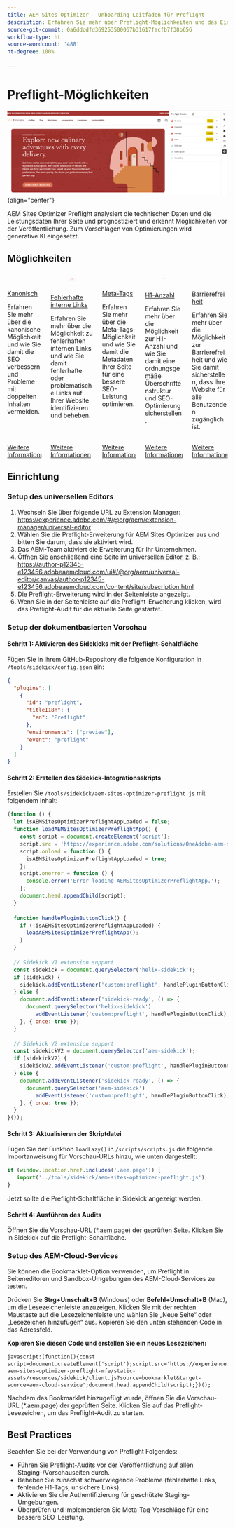 ```yaml
---
title: AEM Sites Optimizer – Onboarding-Leitfaden für Preflight
description: Erfahren Sie mehr über Preflight-Möglichkeiten und das Einrichten der Preflight-Analyse in AEM Sites Optimizer.
source-git-commit: 0a6ddcdfd369253500067b31617facfb7f38b656
workflow-type: ht
source-wordcount: '488'
ht-degree: 100%

---
```



# Preflight-Möglichkeiten

![Preflight-Möglichkeiten](./assets/preflight/hero.png){align="center"}

<span class="preview">AEM Sites Optimizer Preflight analysiert die technischen Daten und die Leistungsdaten Ihrer Seite und prognostiziert und erkennt Möglichkeiten vor der Veröffentlichung. Zum Vorschlagen von Optimierungen wird generative KI eingesetzt.</span>

## Möglichkeiten

<!-- CARDS

* ../documentation/opportunities/invalid-or-missing-metadata.md
  {title=Canonical}
  {image=../assets/common/card-link.png}
* ../documentation/opportunities/broken-internal-links.md
  {title=Broken Internal Links}
  {image=../assets/common/card-link.png}
* ../documentation/opportunities/invalid-or-missing-metadata.md
  {title=Metatags}
  {image=../assets/common/card-code.png}
* ../documentation/opportunities/invalid-or-missing-metadata.md
  {title=H1 count}
  {image=../assets/common/card-code.png}
* ../documentation/opportunities/accessibility-issues.md
  {title=Accessibility}
  {image=../assets/common/card-puzzle.png}

-->
<!-- START CARDS HTML - DO NOT MODIFY BY HAND -->
<div class="columns">
    <div class="column is-half-tablet is-half-desktop is-one-third-widescreen" aria-label="Canonical">
        <div class="card" style="height: 100%; display: flex; flex-direction: column; height: 100%;">
            <div class="card-image">
                <figure class="image x-is-16by9">
                    <a href="../documentation/opportunities/invalid-or-missing-metadata.md" title="Kanonisch" target="_blank" rel="referrer">
                        <img class="is-bordered-r-small" src="../assets/common/card-link.png" alt="Kanonisch"
                             style="width: 100%; aspect-ratio: 16 / 9; object-fit: cover; overflow: hidden; display: block; margin: auto;">
                    </a>
                </figure>
            </div>
            <div class="card-content is-padded-small" style="display: flex; flex-direction: column; flex-grow: 1; justify-content: space-between;">
                <div class="top-card-content">
                    <p class="headline is-size-6 has-text-weight-bold">
                        <a href="../documentation/opportunities/invalid-or-missing-metadata.md" target="_blank" rel="referrer" title="Kanonisch">Kanonisch</a>
                    </p>
                    <p class="is-size-6">Erfahren Sie mehr über die kanonische Möglichkeit und wie Sie damit die SEO verbessern und Probleme mit doppelten Inhalten vermeiden.</p>
                </div>
                <a href="../documentation/opportunities/invalid-or-missing-metadata.md" target="_blank" rel="referrer" class="spectrum-Button spectrum-Button--outline spectrum-Button--primary spectrum-Button--sizeM" style="align-self: flex-start; margin-top: 1rem;">
                    <span class="spectrum-Button-label has-no-wrap has-text-weight-bold">Weitere Informationen</span>
                </a>
            </div>
        </div>
    </div>
    <div class="column is-half-tablet is-half-desktop is-one-third-widescreen" aria-label="Broken Internal Links">
        <div class="card" style="height: 100%; display: flex; flex-direction: column; height: 100%;">
            <div class="card-image">
                <figure class="image x-is-16by9">
                    <a href="../documentation/opportunities/broken-internal-links.md" title="Fehlerhafte interne Links" target="_blank" rel="referrer">
                        <img class="is-bordered-r-small" src="../assets/common/card-link.png" alt="Fehlerhafte interne Links"
                             style="width: 100%; aspect-ratio: 16 / 9; object-fit: cover; overflow: hidden; display: block; margin: auto;">
                    </a>
                </figure>
            </div>
            <div class="card-content is-padded-small" style="display: flex; flex-direction: column; flex-grow: 1; justify-content: space-between;">
                <div class="top-card-content">
                    <p class="headline is-size-6 has-text-weight-bold">
                        <a href="../documentation/opportunities/broken-internal-links.md" target="_blank" rel="referrer" title="Fehlerhafte interne Links">Fehlerhafte interne Links</a>
                    </p>
                    <p class="is-size-6">Erfahren Sie mehr über die Möglichkeit zu fehlerhaften internen Links und wie Sie damit fehlerhafte oder problematische Links auf Ihrer Website identifizieren und beheben.</p>
                </div>
                <a href="../documentation/opportunities/broken-internal-links.md" target="_blank" rel="referrer" class="spectrum-Button spectrum-Button--outline spectrum-Button--primary spectrum-Button--sizeM" style="align-self: flex-start; margin-top: 1rem;">
                    <span class="spectrum-Button-label has-no-wrap has-text-weight-bold">Weitere Informationen</span>
                </a>
            </div>
        </div>
    </div>
    <div class="column is-half-tablet is-half-desktop is-one-third-widescreen" aria-label="Metatags">
        <div class="card" style="height: 100%; display: flex; flex-direction: column; height: 100%;">
            <div class="card-image">
                <figure class="image x-is-16by9">
                    <a href="../documentation/opportunities/invalid-or-missing-metadata.md" title="Meta-Tags" target="_blank" rel="referrer">
                        <img class="is-bordered-r-small" src="../assets/common/card-code.png" alt="Meta-Tags"
                             style="width: 100%; aspect-ratio: 16 / 9; object-fit: cover; overflow: hidden; display: block; margin: auto;">
                    </a>
                </figure>
            </div>
            <div class="card-content is-padded-small" style="display: flex; flex-direction: column; flex-grow: 1; justify-content: space-between;">
                <div class="top-card-content">
                    <p class="headline is-size-6 has-text-weight-bold">
                        <a href="../documentation/opportunities/invalid-or-missing-metadata.md" target="_blank" rel="referrer" title="Meta-Tags">Meta-Tags</a>
                    </p>
                    <p class="is-size-6">Erfahren Sie mehr über die Meta-Tags-Möglichkeit und wie Sie damit die Metadaten Ihrer Seite für eine bessere SEO-Leistung optimieren.</p>
                </div>
                <a href="../documentation/opportunities/invalid-or-missing-metadata.md" target="_blank" rel="referrer" class="spectrum-Button spectrum-Button--outline spectrum-Button--primary spectrum-Button--sizeM" style="align-self: flex-start; margin-top: 1rem;">
                    <span class="spectrum-Button-label has-no-wrap has-text-weight-bold">Weitere Informationen</span>
                </a>
            </div>
        </div>
    </div>
    <div class="column is-half-tablet is-half-desktop is-one-third-widescreen" aria-label="H1 count">
        <div class="card" style="height: 100%; display: flex; flex-direction: column; height: 100%;">
            <div class="card-image">
                <figure class="image x-is-16by9">
                    <a href="../documentation/opportunities/invalid-or-missing-metadata.md" title="H1-Anzahl" target="_blank" rel="referrer">
                        <img class="is-bordered-r-small" src="../assets/common/card-code.png" alt="H1-Anzahl"
                             style="width: 100%; aspect-ratio: 16 / 9; object-fit: cover; overflow: hidden; display: block; margin: auto;">
                    </a>
                </figure>
            </div>
            <div class="card-content is-padded-small" style="display: flex; flex-direction: column; flex-grow: 1; justify-content: space-between;">
                <div class="top-card-content">
                    <p class="headline is-size-6 has-text-weight-bold">
                        <a href="../documentation/opportunities/invalid-or-missing-metadata.md" target="_blank" rel="referrer" title="H1-Anzahl">H1-Anzahl</a>
                    </p>
                    <p class="is-size-6">Erfahren Sie mehr über die Möglichkeit zur H1-Anzahl und wie Sie damit eine ordnungsgemäße Überschriftenstruktur und SEO-Optimierung sicherstellen.</p>
                </div>
                <a href="../documentation/opportunities/invalid-or-missing-metadata.md" target="_blank" rel="referrer" class="spectrum-Button spectrum-Button--outline spectrum-Button--primary spectrum-Button--sizeM" style="align-self: flex-start; margin-top: 1rem;">
                    <span class="spectrum-Button-label has-no-wrap has-text-weight-bold">Weitere Informationen</span>
                </a>
            </div>
        </div>
    </div>
    <div class="column is-half-tablet is-half-desktop is-one-third-widescreen" aria-label="Accessibility">
        <div class="card" style="height: 100%; display: flex; flex-direction: column; height: 100%;">
            <div class="card-image">
                <figure class="image x-is-16by9">
                    <a href="../documentation/opportunities/accessibility-issues.md" title="Barrierefreiheit" target="_blank" rel="referrer">
                        <img class="is-bordered-r-small" src="../assets/common/card-puzzle.png" alt="Barrierefreiheit"
                             style="width: 100%; aspect-ratio: 16 / 9; object-fit: cover; overflow: hidden; display: block; margin: auto;">
                    </a>
                </figure>
            </div>
            <div class="card-content is-padded-small" style="display: flex; flex-direction: column; flex-grow: 1; justify-content: space-between;">
                <div class="top-card-content">
                    <p class="headline is-size-6 has-text-weight-bold">
                        <a href="../documentation/opportunities/accessibility-issues.md" target="_blank" rel="referrer" title="Barrierefreiheit">Barrierefreiheit</a>
                    </p>
                    <p class="is-size-6">Erfahren Sie mehr über die Möglichkeit zur Barrierefreiheit und wie Sie damit sicherstellen, dass Ihre Website für alle Benutzenden zugänglich ist.</p>
                </div>
                <a href="../documentation/opportunities/accessibility-issues.md" target="_blank" rel="referrer" class="spectrum-Button spectrum-Button--outline spectrum-Button--primary spectrum-Button--sizeM" style="align-self: flex-start; margin-top: 1rem;">
                    <span class="spectrum-Button-label has-no-wrap has-text-weight-bold">Weitere Informationen</span>
                </a>
            </div>
        </div>
    </div>

</div>
<!-- END CARDS HTML - DO NOT MODIFY BY HAND -->

## Einrichtung

### Setup des universellen Editors

1. Wechseln Sie über folgende URL zu Extension Manager: https://experience.adobe.com/#/@org/aem/extension-manager/universal-editor
2. Wählen Sie die Preflight-Erweiterung für AEM Sites Optimizer aus und bitten Sie darum, dass sie aktiviert wird.
3. Das AEM-Team aktiviert die Erweiterung für Ihr Unternehmen.
4. Öffnen Sie anschließend eine Seite im universellen Editor, z. B.: https://author-p12345-e123456.adobeaemcloud.com/ui#/@org/aem/universal-editor/canvas/author-p12345-e123456.adobeaemcloud.com/content/site/subscription.html
5. Die Preflight-Erweiterung wird in der Seitenleiste angezeigt.
6. Wenn Sie in der Seitenleiste auf die Preflight-Erweiterung klicken, wird das Preflight-Audit für die aktuelle Seite gestartet.

### Setup der dokumentbasierten Vorschau

#### Schritt 1: Aktivieren des Sidekicks mit der Preflight-Schaltfläche

Fügen Sie in Ihrem GitHub-Repository die folgende Konfiguration in `/tools/sidekick/config.json` ein:

```json
{
  "plugins": [
    {
      "id": "preflight",
      "titleI18n": {
        "en": "Preflight"
      },
      "environments": ["preview"],
      "event": "preflight"
    }
  ]
}
```

#### Schritt 2: Erstellen des Sidekick-Integrationsskripts

Erstellen Sie `/tools/sidekick/aem-sites-optimizer-preflight.js` mit folgendem Inhalt:

```javascript
(function () {
  let isAEMSitesOptimizerPreflightAppLoaded = false;
  function loadAEMSitesOptimizerPreflightApp() {
    const script = document.createElement('script');
    script.src = 'https://experience.adobe.com/solutions/OneAdobe-aem-sites-optimizer-preflight-mfe/static-assets/resources/sidekick/client.js?source=plugin';
    script.onload = function () {
      isAEMSitesOptimizerPreflightAppLoaded = true;
    };
    script.onerror = function () {
      console.error('Error loading AEMSitesOptimizerPreflightApp.');
    };
    document.head.appendChild(script);
  }

  function handlePluginButtonClick() {
    if (!isAEMSitesOptimizerPreflightAppLoaded) {
      loadAEMSitesOptimizerPreflightApp();
    }
  }

  // Sidekick V1 extension support
  const sidekick = document.querySelector('helix-sidekick');
  if (sidekick) {
    sidekick.addEventListener('custom:preflight', handlePluginButtonClick);
  } else {
    document.addEventListener('sidekick-ready', () => {
      document.querySelector('helix-sidekick')
        .addEventListener('custom:preflight', handlePluginButtonClick);
    }, { once: true });
  }

  // Sidekick V2 extension support
  const sidekickV2 = document.querySelector('aem-sidekick');
  if (sidekickV2) {
    sidekickV2.addEventListener('custom:preflight', handlePluginButtonClick);
  } else {
    document.addEventListener('sidekick-ready', () => {
      document.querySelector('aem-sidekick')
        .addEventListener('custom:preflight', handlePluginButtonClick);
    }, { once: true });
  }
}());
```

#### Schritt 3: Aktualisieren der Skriptdatei

Fügen Sie der Funktion `loadLazy()` in `/scripts/scripts.js` die folgende Importanweisung für Vorschau-URLs hinzu, wie unten dargestellt:

```javascript
if (window.location.href.includes('.aem.page')) {
   import('../tools/sidekick/aem-sites-optimizer-preflight.js');
}
```

Jetzt sollte die Preflight-Schaltfläche in Sidekick angezeigt werden.

#### Schritt 4: Ausführen des Audits

Öffnen Sie die Vorschau-URL (*.aem.page) der geprüften Seite. Klicken Sie in Sidekick auf die Preflight-Schaltfläche.

### Setup des AEM-Cloud-Services

Sie können die Bookmarklet-Option verwenden, um Preflight in Seiteneditoren und Sandbox-Umgebungen des AEM-Cloud-Services zu testen.

<!-- Drag the button below to your Bookmarks Bar to get started. -->

Drücken Sie **Strg+Umschalt+B** (Windows) oder **Befehl+Umschalt+B** (Mac), um die Lesezeichenleiste anzuzeigen. Klicken Sie mit der rechten Maustaste auf die Lesezeichenleiste und wählen Sie „Neue Seite“ oder „Lesezeichen hinzufügen“ aus. Kopieren Sie den unten stehenden Code in das Adressfeld.

<!-- **Drag this link to your Bookmarks Bar:**

<a href="javascript:(function(){const script=document.createElement('script');script.src='https://experience.adobe.com/solutions/OneAdobe-aem-sites-optimizer-preflight-mfe/static-assets/resources/sidekick/client.js?source=bookmarklet&target-source=aem-cloud-service';document.head.appendChild(script);})();">Preflight</a> -->

**Kopieren Sie diesen Code und erstellen Sie ein neues Lesezeichen:**

```
javascript:(function(){const script=document.createElement('script');script.src='https://experience.adobe.com/solutions/OneAdobe-aem-sites-optimizer-preflight-mfe/static-assets/resources/sidekick/client.js?source=bookmarklet&target-source=aem-cloud-service';document.head.appendChild(script);})();
```

Nachdem das Bookmarklet hinzugefügt wurde, öffnen Sie die Vorschau-URL (*.aem.page) der geprüften Seite. Klicken Sie auf das Preflight-Lesezeichen, um das Preflight-Audit zu starten.

## Best Practices

Beachten Sie bei der Verwendung von Preflight Folgendes:

* Führen Sie Preflight-Audits vor der Veröffentlichung auf allen Staging-/Vorschauseiten durch.
* Beheben Sie zunächst schwerwiegende Probleme (fehlerhafte Links, fehlende H1-Tags, unsichere Links).
* Aktivieren Sie die Authentifizierung für geschützte Staging-Umgebungen.
* Überprüfen und implementieren Sie Meta-Tag-Vorschläge für eine bessere SEO-Leistung.
